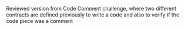 Reviewed version from Code Comment challenge, where two different contracts are defined previously to write a code and also to verify if the code piece was a comment
